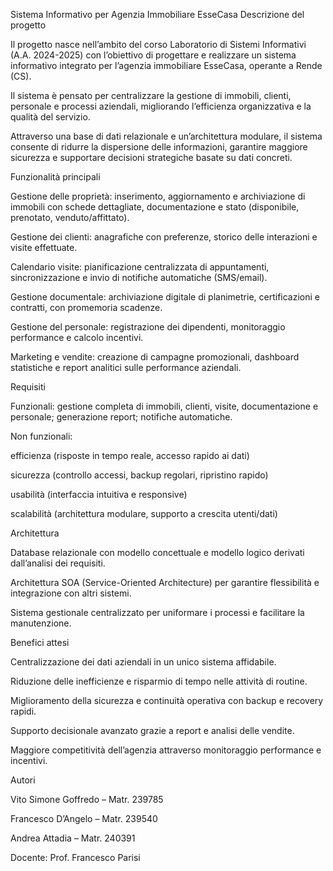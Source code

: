 Sistema Informativo per Agenzia Immobiliare EsseCasa
Descrizione del progetto

Il progetto nasce nell’ambito del corso Laboratorio di Sistemi Informativi (A.A. 2024-2025) con l’obiettivo di progettare e realizzare un sistema informativo integrato per l’agenzia immobiliare EsseCasa, operante a Rende (CS).

Il sistema è pensato per centralizzare la gestione di immobili, clienti, personale e processi aziendali, migliorando l’efficienza organizzativa e la qualità del servizio.

Attraverso una base di dati relazionale e un’architettura modulare, il sistema consente di ridurre la dispersione delle informazioni, garantire maggiore sicurezza e supportare decisioni strategiche basate su dati concreti.

Funzionalità principali

Gestione delle proprietà: inserimento, aggiornamento e archiviazione di immobili con schede dettagliate, documentazione e stato (disponibile, prenotato, venduto/affittato).

Gestione dei clienti: anagrafiche con preferenze, storico delle interazioni e visite effettuate.

Calendario visite: pianificazione centralizzata di appuntamenti, sincronizzazione e invio di notifiche automatiche (SMS/email).

Gestione documentale: archiviazione digitale di planimetrie, certificazioni e contratti, con promemoria scadenze.

Gestione del personale: registrazione dei dipendenti, monitoraggio performance e calcolo incentivi.

Marketing e vendite: creazione di campagne promozionali, dashboard statistiche e report analitici sulle performance aziendali.

Requisiti

Funzionali: gestione completa di immobili, clienti, visite, documentazione e personale; generazione report; notifiche automatiche.

Non funzionali:

efficienza (risposte in tempo reale, accesso rapido ai dati)

sicurezza (controllo accessi, backup regolari, ripristino rapido)

usabilità (interfaccia intuitiva e responsive)

scalabilità (architettura modulare, supporto a crescita utenti/dati)

Architettura

Database relazionale con modello concettuale e modello logico derivati dall’analisi dei requisiti.

Architettura SOA (Service-Oriented Architecture) per garantire flessibilità e integrazione con altri sistemi.

Sistema gestionale centralizzato per uniformare i processi e facilitare la manutenzione.

Benefici attesi

Centralizzazione dei dati aziendali in un unico sistema affidabile.

Riduzione delle inefficienze e risparmio di tempo nelle attività di routine.

Miglioramento della sicurezza e continuità operativa con backup e recovery rapidi.

Supporto decisionale avanzato grazie a report e analisi delle vendite.

Maggiore competitività dell’agenzia attraverso monitoraggio performance e incentivi.

Autori

Vito Simone Goffredo – Matr. 239785

Francesco D’Angelo – Matr. 239540

Andrea Attadia – Matr. 240391

Docente: Prof. Francesco Parisi
